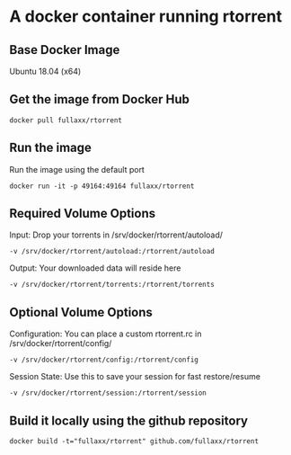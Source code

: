 # A docker container running rtorrent

## Base Docker Image
Ubuntu 18.04 (x64)

## Get the image from Docker Hub
```
docker pull fullaxx/rtorrent
```
## Run the image
Run the image using the default port
```
docker run -it -p 49164:49164 fullaxx/rtorrent
```
## Required Volume Options
Input: Drop your torrents in /srv/docker/rtorrent/autoload/
```
-v /srv/docker/rtorrent/autoload:/rtorrent/autoload
```
Output: Your downloaded data will reside here
```
-v /srv/docker/rtorrent/torrents:/rtorrent/torrents
```
## Optional Volume Options
Configuration: You can place a custom rtorrent.rc in /srv/docker/rtorrent/config/
```
-v /srv/docker/rtorrent/config:/rtorrent/config
```
Session State: Use this to save your session for fast restore/resume
```
-v /srv/docker/rtorrent/session:/rtorrent/session
```
## Build it locally using the github repository
```
docker build -t="fullaxx/rtorrent" github.com/fullaxx/rtorrent
```